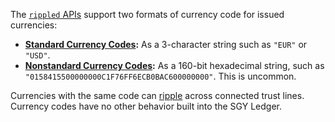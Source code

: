 The [`rippled` APIs](rippled-api.html) support two formats of currency code for issued currencies:

- **[Standard Currency Codes](currency-formats.html#standard-currency-codes):** As a 3-character string such as `"EUR"` or `"USD"`.
- **[Nonstandard Currency Codes](currency-formats.html#nonstandard-currency-codes):** As a 160-bit hexadecimal string, such as `"0158415500000000C1F76FF6ECB0BAC600000000"`. This is uncommon.

Currencies with the same code can [ripple](rippling.html) across connected trust lines. Currency codes have no other behavior built into the SGY Ledger.
